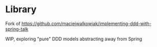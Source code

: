 # Library
Fork of https://github.com/maciejwalkowiak/implementing-ddd-with-spring-talk

WIP, exploring "pure" DDD models abstracting away from Spring